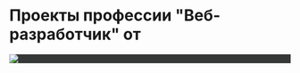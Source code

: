 <!DOCTYPE html>
<html lang="en">
<head>
  <meta charset="UTF-8">
  <meta name="viewport" content="width=device-width, initial-scale=1.0">
  <meta http-equiv="X-UA-Compatible" content="ie=edge">
  <style>.loftschool {
      background: #363837;
      width: 100%;
  }
</style>  
</head>
<body>
  <h1>Проекты профессии "Веб-разработчик" от</h1> <div class="loftschool"><img src="https://loftschool.com/img/logoretina.png"></div>
</body>
</html>
